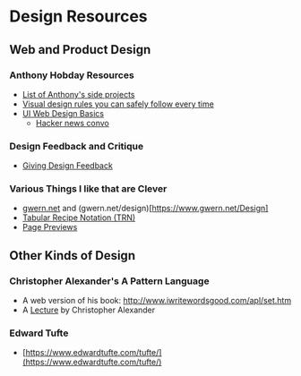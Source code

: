 # Design Resources

## Web and Product Design

### Anthony Hobday Resources

- [List of Anthony's side projects](https://anthonyhobday.com/sideprojects/)
- [Visual design rules you can safely follow every time](https://anthonyhobday.com/sideprojects/saferules/)
- [UI Web Design Basics](https://mannhowie.com/ui-design-web)
    - [Hacker news convo](https://news.ycombinator.com/item?id=34684761)

### Design Feedback and Critique
 
- [Giving Design Feedback](https://www.nngroup.com/articles/design-critiques/)

### Various Things I like that are Clever

- [gwern.net](https://gwern.net) and (gwern.net/design)[https://www.gwern.net/Design]
- [Tabular Recipe Notation (TRN)](http://www.cookingforengineers.com/recipe/33/Lemon-Bars)
- [Page Previews](https://www.mediawiki.org/wiki/Page_Previews)

## Other Kinds of Design

### Christopher Alexander's A Pattern Language

- A web version of his book: http://www.iwritewordsgood.com/apl/set.htm
- A [Lecture](https://www.youtube.com/watch?v=mDwbK_rqyGM) by Christopher Alexander

### Edward Tufte

- [https://www.edwardtufte.com/tufte/](https://www.edwardtufte.com/tufte/)